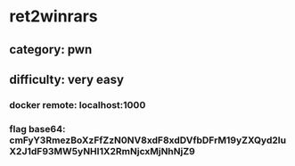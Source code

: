 # ret2winrars

## category: pwn

## difficulty: very easy

### docker remote: localhost:1000

### flag base64: cmFyY3RmezBoXzFfZzN0NV8xdF8xdDVfbDFrM19yZXQyd2luX2J1dF93MW5yNHI1X2RmNjcxMjNhNjZ9
